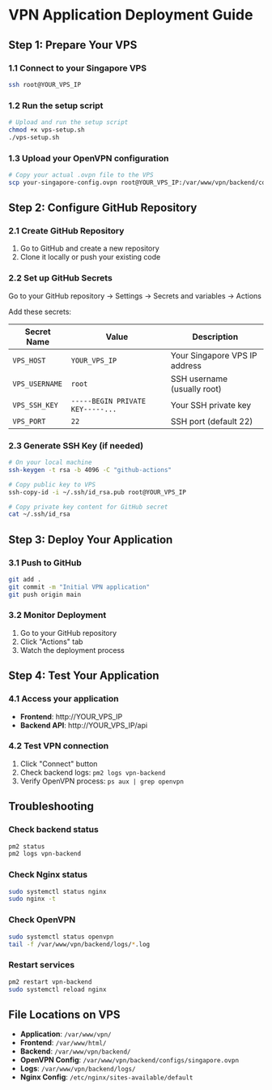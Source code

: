 # VPN Application Deployment Guide

## Step 1: Prepare Your VPS

### 1.1 Connect to your Singapore VPS
```bash
ssh root@YOUR_VPS_IP
```

### 1.2 Run the setup script
```bash
# Upload and run the setup script
chmod +x vps-setup.sh
./vps-setup.sh
```

### 1.3 Upload your OpenVPN configuration
```bash
# Copy your actual .ovpn file to the VPS
scp your-singapore-config.ovpn root@YOUR_VPS_IP:/var/www/vpn/backend/configs/singapore.ovpn
```

## Step 2: Configure GitHub Repository

### 2.1 Create GitHub Repository
1. Go to GitHub and create a new repository
2. Clone it locally or push your existing code

### 2.2 Set up GitHub Secrets
Go to your GitHub repository → Settings → Secrets and variables → Actions

Add these secrets:

| Secret Name | Value | Description |
|-------------|-------|-------------|
| `VPS_HOST` | `YOUR_VPS_IP` | Your Singapore VPS IP address |
| `VPS_USERNAME` | `root` | SSH username (usually root) |
| `VPS_SSH_KEY` | `-----BEGIN PRIVATE KEY-----...` | Your SSH private key |
| `VPS_PORT` | `22` | SSH port (default 22) |

### 2.3 Generate SSH Key (if needed)
```bash
# On your local machine
ssh-keygen -t rsa -b 4096 -C "github-actions"

# Copy public key to VPS
ssh-copy-id -i ~/.ssh/id_rsa.pub root@YOUR_VPS_IP

# Copy private key content for GitHub secret
cat ~/.ssh/id_rsa
```

## Step 3: Deploy Your Application

### 3.1 Push to GitHub
```bash
git add .
git commit -m "Initial VPN application"
git push origin main
```

### 3.2 Monitor Deployment
1. Go to your GitHub repository
2. Click "Actions" tab
3. Watch the deployment process

## Step 4: Test Your Application

### 4.1 Access your application
- **Frontend**: http://YOUR_VPS_IP
- **Backend API**: http://YOUR_VPS_IP/api

### 4.2 Test VPN connection
1. Click "Connect" button
2. Check backend logs: `pm2 logs vpn-backend`
3. Verify OpenVPN process: `ps aux | grep openvpn`

## Troubleshooting

### Check backend status
```bash
pm2 status
pm2 logs vpn-backend
```

### Check Nginx status
```bash
sudo systemctl status nginx
sudo nginx -t
```

### Check OpenVPN
```bash
sudo systemctl status openvpn
tail -f /var/www/vpn/backend/logs/*.log
```

### Restart services
```bash
pm2 restart vpn-backend
sudo systemctl reload nginx
```

## File Locations on VPS

- **Application**: `/var/www/vpn/`
- **Frontend**: `/var/www/html/`
- **Backend**: `/var/www/vpn/backend/`
- **OpenVPN Config**: `/var/www/vpn/backend/configs/singapore.ovpn`
- **Logs**: `/var/www/vpn/backend/logs/`
- **Nginx Config**: `/etc/nginx/sites-available/default`